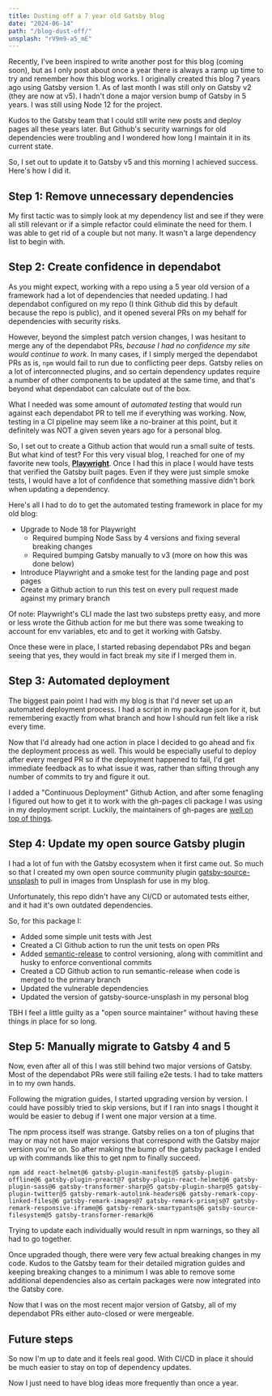```yaml
---
title: Dusting off a 7 year old Gatsby blog
date: "2024-06-14"
path: "/blog-dust-off/"
unsplash: "rV9m9-a5_mE"
---
```


Recently, I've been inspired to write another post for this blog (coming soon), but as I only post about once a year there is always a ramp up time to try and remember how this blog works. I originally created this blog 7 years ago using Gatsby version 1. As of last month I was still only on Gatsby v2 (they are now at v5). I hadn't done a major version bump of Gatsby in 5 years. I was still using Node 12 for the project.

Kudos to the Gatsby team that I could still write new posts and deploy pages all these years later. But Github's security warnings for old dependencies were troubling and I wondered how long I maintain it in its current state.

So, I set out to update it to Gatsby v5 and this morning I achieved success. Here's how I did it.

## Step 1: Remove unnecessary dependencies

My first tactic was to simply look at my dependency list and see if they were all still relevant or if a simple refactor could eliminate the need for them. I was able to get rid of a couple but not many. It wasn't a large dependency list to begin with.

## Step 2: Create confidence in dependabot

As you might expect, working with a repo using a 5 year old version of a framework had a lot of dependencies that needed updating. I had dependabot configured on my repo (I think Github did this by default because the repo is public), and it opened several PRs on my behalf for dependencies with security risks.

However, beyond the simplest patch version changes, I was hesitant to merge any of the dependabot PRs, _because I had no confidence my site would continue to work_. In many cases, if I simply merged the dependabot PRs as is, `npm` would fail to run due to conflicting peer deps. Gatsby relies on a lot of interconnected plugins, and so certain dependency updates require a number of other components to be updated at the same time, and that's beyond what dependabot can calculate out of the box.

What I needed was some amount of _automated testing_ that would run against each dependabot PR to tell me if everything was working. Now, testing in a CI pipeline may seem like a no-brainer at this point, but it definitely was NOT a given seven years ago for a personal blog.

So, I set out to create a Github action that would run a small suite of tests. But what kind of test? For this very visual blog, I reached for one of my favorite new tools, **[Playwright](https://playwright.dev/)**. Once I had this in place I would have tests that verified the Gatsby built pages. Even if they were just simple smoke tests, I would have a lot of confidence that something massive didn't bork when updating a dependency.

Here's all I had to do to get the automated testing framework in place for my old blog:

- Upgrade to Node 18 for Playwright
  - Required bumping Node Sass by 4 versions and fixing several breaking changes
  - Required bumping Gatsby manually to v3 (more on how this was done below)
- Introduce Playwright and a smoke test for the landing page and post pages
- Create a Github action to run this test on every pull request made against my primary branch

Of note: Playwright's CLI made the last two substeps pretty easy, and more or less wrote the Github action for me but there was some tweaking to account for env variables, etc and to get it working with Gatsby.

Once these were in place, I started rebasing dependabot PRs and began seeing that yes, they would in fact break my site if I merged them in.

## Step 3: Automated deployment

The biggest pain point I had with my blog is that I'd never set up an automated deployment process. I had a script in my package json for it, but remembering exactly from what branch and how I should run felt like a risk every time.

Now that I'd already had one action in place I decided to go ahead and fix the deployment process as well. This would be especially useful to deploy after every merged PR so if the deployment happened to fail, I'd get immediate feedback as to what issue it was, rather than sifting through any number of commits to try and figure it out.

I added a "Continuous Deployment" Github Action, and after some fenagling I figured out how to get it to work with the gh-pages cli package I was using in my deployment script. Luckily, the maintainers of gh-pages are [well on top of things](https://github.com/tschaub/gh-pages?tab=readme-ov-file#deploying-with-github-actions).

## Step 4: Update my open source Gatsby plugin

I had a lot of fun with the Gatsby ecosystem when it first came out. So much so that I created my own open source community plugin [gatsby-source-unsplash](https://www.gatsbyjs.com/plugins/gatsby-source-unsplash/) to pull in images from Unsplash for use in my blog.

Unfortunately, this repo didn't have any CI/CD or automated tests either, and it had it's own outdated dependencies.

So, for this package I:

- Added some simple unit tests with Jest
- Created a CI Github action to run the unit tests on open PRs
- Added [semantic-release](https://github.com/semantic-release/semantic-release) to control versioning, along with commitlint and husky to enforce conventional commits
- Created a CD Github action to run semantic-release when code is merged to the primary branch
- Updated the vulnerable dependencies
- Updated the version of gatsby-source-unsplash in my personal blog

TBH I feel a little guilty as a "open source maintainer" without having these things in place for so long.

## Step 5: Manually migrate to Gatsby 4 and 5

Now, even after all of this I was still behind two major versions of Gatsby. Most of the dependabot PRs were still failing e2e tests. I had to take matters in to my own hands.

Following the migration guides, I started upgrading version by version. I could have possibly tried to skip versions, but if I ran into snags I thought it would be easier to debug if I went one major version at a time.

The npm process itself was strange. Gatsby relies on a ton of plugins that may or may not have major versions that correspond with the Gatsby major version you're on. So after making the bump of the gatsby package I ended up with commands like this to get npm to finally succeed.

```shell
npm add react-helmet@6 gatsby-plugin-manifest@5 gatsby-plugin-offline@6 gatsby-plugin-preact@7 gatsby-plugin-react-helmet@6 gatsby-plugin-sass@6 gatsby-transformer-sharp@5 gatsby-plugin-sharp@5 gatsby-plugin-twitter@5 gatsby-remark-autolink-headers@6 gatsby-remark-copy-linked-files@6 gatsby-remark-images@7 gatsby-remark-prismjs@7 gatsby-remark-responsive-iframe@6 gatsby-remark-smartypants@6 gatsby-source-filesystem@5 gatsby-transformer-remark@6
```

Trying to update each individually would result in npm warnings, so they all had to go together.

Once upgraded though, there were very few actual breaking changes in my code. Kudos to the Gatsby team for their detailed migration guides and keeping breaking changes to a minimum I was able to remove some additional dependencies also as certain packages were now integrated into the Gatsby core.

Now that I was on the most recent major version of Gatsby, all of my dependabot PRs either auto-closed or were mergeable.

## Future steps

So now I'm up to date and it feels real good. With CI/CD in place it should be much easier to stay on top of dependency updates.

Now I just need to have blog ideas more frequently than once a year.
